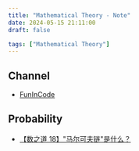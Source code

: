 ```yaml
---
title: "Mathematical Theory - Note"
date: 2024-05-15 21:11:00
draft: false

tags: ["Mathematical Theory"]
---
```


## Channel
- [FunInCode](https://www.youtube.com/@funinc0de/videos)

## Probability
- [【数之道 18】"马尔可夫链"是什么？](https://www.youtube.com/watch?v=2NruDWUyXBk)



